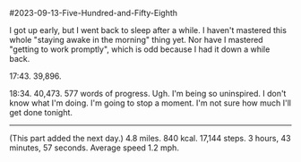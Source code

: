 #2023-09-13-Five-Hundred-and-Fifty-Eighth

I got up early, but I went back to sleep after a while.  I haven't mastered this whole "staying awake in the morning" thing yet.  Nor have I mastered "getting to work promptly", which is odd because I had it down a while back.

17:43.  39,896.

18:34.  40,473.  577 words of progress.  Ugh.  I'm being so uninspired.  I don't know what I'm doing.  I'm going to stop a moment.  I'm not sure how much I'll get done tonight.

---
(This part added the next day.)  4.8 miles.  840 kcal.  17,144 steps.  3 hours, 43 minutes, 57 seconds.  Average speed 1.2 mph.